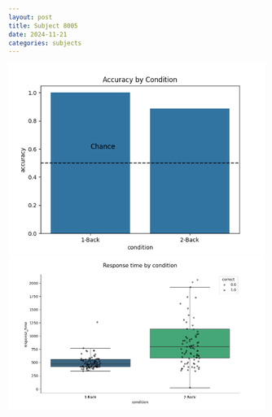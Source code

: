 ```yaml
---
layout: post
title: Subject 8005
date: 2024-11-21
categories: subjects
---
```


![](data/8005/run-6/8005_ATS_acc.png)
![](data/8005/run-6/8005_ATS_rt.png)

